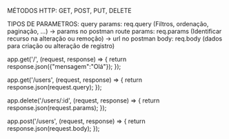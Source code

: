 MÉTODOS HTTP: GET, POST, PUT, DELETE

TIPOS DE PARAMETROS:
query params: req.query  (Filtros, ordenação, paginação, ...) -> params no postman
route params: req.params (Identificar recurso na alteração ou remoção) -> url no postman
body: req.body (dados para criação ou alteração de registro)

app.get('/', (request, response) => {
    return response.json({"mensagem":"Olá"});
});

app.get('/users', (request, response) => {
    return response.json(request.query);
});

app.delete('/users/:id', (request, response) => {
    return response.json(request.params);
});

app.post('/users', (request, response) => {
    return response.json(request.body);
});